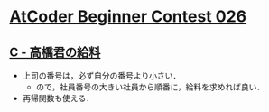 # [AtCoder Beginner Contest 026](https://atcoder.jp/contests/abc026/tasks)

## [C - 高橋君の給料](https://atcoder.jp/contests/abc026/tasks/abc026_c)
- 上司の番号は，必ず自分の番号より小さい．
    - ので，社員番号の大きい社員から順番に，給料を求めれば良い．
- 再帰関数も使える．
